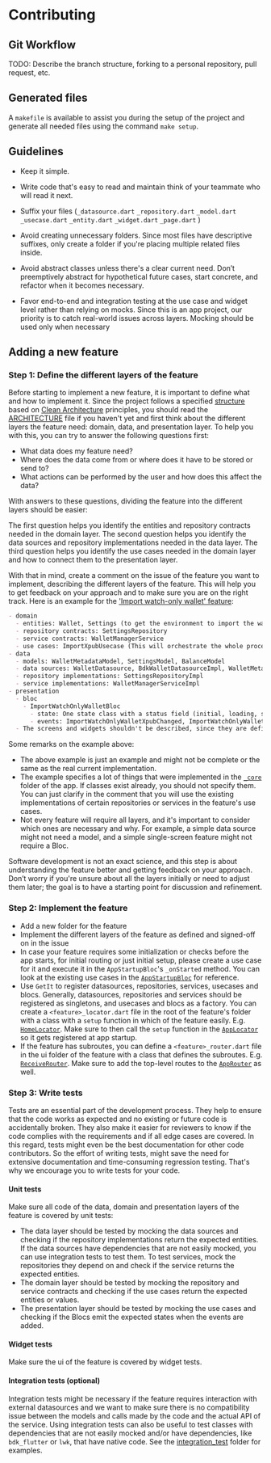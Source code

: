 # Contributing

## Git Workflow

TODO: Describe the branch structure, forking to a personal repository, pull request, etc.

## Generated files

A `makefile` is available to assist you during the setup of the project and generate all needed files using the command `make setup`.


## Guidelines

- Keep it simple.

- Write code that's easy to read and maintain think of your teammate who will read it next.

- Suffix your files (`_datasource.dart` `_repository.dart` `_model.dart` `_usecase.dart` `_entity.dart` `_widget.dart` `_page.dart` )

- Avoid creating unnecessary folders. Since most files have descriptive suffixes, only create a folder if you're placing multiple related files inside.

- Avoid abstract classes unless there's a clear current need. Don’t preemptively abstract for hypothetical future cases, start concrete, and refactor when it becomes necessary.

- Favor end-to-end and integration testing at the use case and widget level rather than relying on mocks. Since this is an app project, our priority is to catch real-world issues across layers. Mocking should be used only when necessary

## Adding a new feature

### Step 1: Define the different layers of the feature

Before starting to implement a new feature, it is important to define what and how to implement it. Since the project follows a specified [structure](/ARCHITECTURE.md#-project-structure) based on [Clean Architecture](/ARCHITECTURE.md#clean-architecture) principles, you should read the [ARCHITECTURE](/ARCHITECTURE.md) file if you haven't yet and first think about the different layers the feature need: domain, data, and presentation layer. To help you with this, you can try to answer the following questions first:

- What data does my feature need?
- Where does the data come from or where does it have to be stored or send to?
- What actions can be performed by the user and how does this affect the data?

With answers to these questions, dividing the feature into the different layers should be easier:

The first question helps you identify the entities and repository contracts needed in the domain layer. The second question helps you identify the data sources and repository implementations needed in the data layer. The third question helps you identify the use cases needed in the domain layer and how to connect them to the presentation layer.

With that in mind, create a comment on the issue of the feature you want to implement, describing the different layers of the feature. This will help you to get feedback on your approach and to make sure you are on the right track. Here is an example for the ['Import watch-only wallet' feature](/lib/import_watch_only_wallet):

```markdown
- domain
  - entities: Wallet, Settings (to get the environment to import the wallet to)
  - repository contracts: SettingsRepository
  - service contracts: WalletManagerService
  - use cases: ImportXpubUsecase (This will orchestrate the whole process of importing the xpub and registering the wallet in the app)
- data
  - models: WalletMetadataModel, SettingsModel, BalanceModel
  - data sources: WalletDatasource, BdkWalletDatasourceImpl, WalletMetadataDatasource, Bip32Datasource, DescriptorDatasource
  - repository implementations: SettingsRepositoryImpl
  - service implementations: WalletManagerServiceImpl
- presentation
  - bloc
    - ImportWatchOnlyWalletBloc
      - state: One state class with a status field (initial, loading, success) and following fields: String xpub, ScriptType scriptType, String label, Object? error
      - events: ImportWatchOnlyWalletXpubChanged, ImportWatchOnlyWalletLabelChanged, ImportWatchOnlyWalletSubmit
  - The screens and widgets shouldn't be described, since they are defined by the UI design already.
```

Some remarks on the example above:

- The above example is just an example and might not be complete or the same as the real current implementation.
- The example specifies a lot of things that were implemented in the [`_core`](lib/_core/) folder of the app. If classes exist already, you should not specify them. You can just clarify in the comment that you will use the existing implementations of certain repositories or services in the feature's use cases.
- Not every feature will require all layers, and it's important to consider which ones are necessary and why. For example, a simple data source might not need a model, and a simple single-screen feature might not require a Bloc.

Software development is not an exact science, and this step is about understanding the feature better and getting feedback on your approach. Don’t worry if you're unsure about all the layers initially or need to adjust them later; the goal is to have a starting point for discussion and refinement.

### Step 2: Implement the feature

- Add a new folder for the feature
- Implement the different layers of the feature as defined and signed-off on in the issue
- In case your feature requires some initialization or checks before the app starts, for initial routing or just initial setup, please create a use case for it and execute it in the `AppStartupBloc`'s `_onStarted` method. You can look at the existing use cases in the [`AppStartupBloc`](lib/app_startup/presentation/bloc/app_startup_bloc.dart) for reference.
- Use `GetIt` to register datasources, repositories, services, usecases and blocs. Generally, datasources, repositories and services should be registered as singletons, and usecases and blocs as a factory. You can create a `<feature>_locator.dart` file in the root of the feature's folder with a class with a `setup` function in which of the feature easily. E.g. [`HomeLocator`](lib/home/home_locator.dart). Make sure to then call the `setup` function in the [`AppLocator`](lib/locator.dart) so it gets registered at app startup.
- If the feature has subroutes, you can define a `<feature>_router.dart` file in the ui folder of the feature with a class that defines the subroutes. E.g. [`ReceiveRouter`](lib/receive/ui/receive_router.dart). Make sure to add the top-level routes to the [`AppRouter`](lib/router.dart) as well.

### Step 3: Write tests

Tests are an essential part of the development process. They help to ensure that the code works as expected and no existing or future code is accidentally broken. They also make it easier for reviewers to know if the code complies with the requirements and if all edge cases are covered. In this regard, tests might even be the best documentation for other code contributors. So the effort of writing tests, might save the need for extensive documentation and time-consuming regression testing. That's why we encourage you to write tests for your code.

#### Unit tests

Make sure all code of the data, domain and presentation layers of the feature is covered by unit tests:

- The data layer should be tested by mocking the data sources and checking if the repository implementations return the expected entities. If the data sources have dependencies that are not easily mocked, you can use integration tests to test them. To test services, mock the repositories they depend on and check if the service returns the expected entities.
- The domain layer should be tested by mocking the repository and service contracts and checking if the use cases return the expected entities or values.
- The presentation layer should be tested by mocking the use cases and checking if the Blocs emit the expected states when the events are added.

#### Widget tests

Make sure the ui of the feature is covered by widget tests.

#### Integration tests (optional)

Integration tests might be necessary if the feature requires interaction with external datasources and we want to make sure there is no compatibility issue between the models and calls made by the code and the actual API of the service.
Using integration tests can also be useful to test classes with dependencies that are not easily mocked and/or have dependencies, like `bdk_flutter` or `lwk`, that have native code. See the [integration_test](integration_test) folder for examples.
